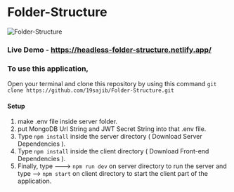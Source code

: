 # Folder-Structure

![Folder-Structure](https://i.ibb.co/Hq0vdPZ/Screenshot-12.png)

### Live Demo - https://headless-folder-structure.netlify.app/

### To use this application,

Open your terminal and clone this repository by using this command ```git clone https://github.com/19sajib/Folder-Structure.git```

#### Setup
1. make .env file inside server folder.
2. put MongoDB Url String and JWT Secret String into that .env file.
3. Type ```npm install``` inside the server directory ( Download Server Dependencies ).
4. Type ```npm install``` inside the client directory ( Download Front-end Dependencies ).
5. Finally, type ---> ```npm run dev``` on server directory to run the server and type --> ```npm start``` on client directory to start the client part of the application.
